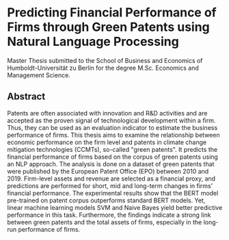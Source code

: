 # Predicting Financial Performance of Firms through Green Patents using Natural Language Processing
Master Thesis submitted to the School of Business and Economics of Humboldt-Universität zu Berlin for the degree M.Sc. Economics and Management Science. 


## Abstract
Patents are often associated with innovation and R&D activities and are accepted as the proven signal of technological development within a firm. Thus, they can be used as an evaluation indicator to estimate the business performance of firms. This thesis aims to examine the relationship between economic performance on the firm level and patents in climate change mitigation technologies (CCMTs), so-called "green patents". It predicts the financial performance of firms based on the corpus of green patents using an NLP approach. The analysis is done on a dataset of green patents that were published by the European Patent Office (EPO) between 2010 and 2019. Firm-level assets and revenue are selected as a financial proxy, and predictions are performed for short, mid and long-term changes in firms’ financial performance. The experimental results show that the BERT model pre-trained on patent corpus outperforms standard BERT models. Yet, linear machine learning models SVM and Naive Bayes yield better predictive performance in this task. Furthermore, the findings indicate a strong link between green patents and the total assets of firms, especially in the long-run performance of firms.
